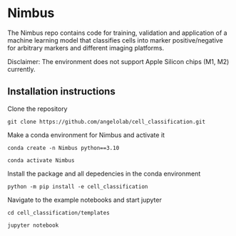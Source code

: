 # Nimbus

The Nimbus repo contains code for training, validation and application of a machine learning model that classifies cells into marker positive/negative for arbitrary markers and different imaging platforms.

Disclaimer: The environment does not support Apple Silicon chips (M1, M2) currently.

## Installation instructions

Clone the repository

`git clone https://github.com/angelolab/cell_classification.git`


Make a conda environment for Nimbus and activate it

`conda create -n Nimbus python==3.10`

`conda activate Nimbus`


Install the package and all depedencies in the conda environment

`python -m pip install -e cell_classification`


Navigate to the example notebooks and start jupyter

`cd cell_classification/templates`

`jupyter notebook`


